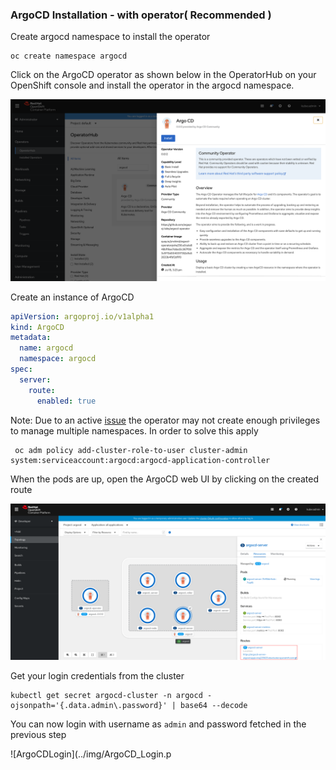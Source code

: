 
### ArgoCD Installation - with operator( Recommended )

Create argocd namespace to install the operator

```shell
oc create namespace argocd
```

Click on the ArgoCD operator as shown below in the OperatorHub on your OpenShift console and install the operator in the argocd namespace.

![ArgoCDOperator](../img/Argocd_operator_gitops.png)

Create an instance of ArgoCD

```yaml
apiVersion: argoproj.io/v1alpha1
kind: ArgoCD
metadata:
  name: argocd
  namespace: argocd
spec:
  server:
    route:
      enabled: true
```

Note: Due to an active [issue](https://github.com/argoproj-labs/argocd-operator/issues/107) the operator may not create enough privileges to manage multiple namespaces. In order to solve this apply
```shell
 oc adm policy add-cluster-role-to-user cluster-admin system:serviceaccount:argocd:argocd-application-controller
```

When the pods are up, open the ArgoCD web UI by clicking on the created route  

![ArgoCDPods](../img/ArgoCD_Pods.png)

Get your login credentials from the cluster

```shell
kubectl get secret argocd-cluster -n argocd -ojsonpath='{.data.admin\.password}' | base64 --decode 
```

You can now login with username as `admin` and password fetched in the previous step

![ArgoCDLogin](../img/ArgoCD_Login.p